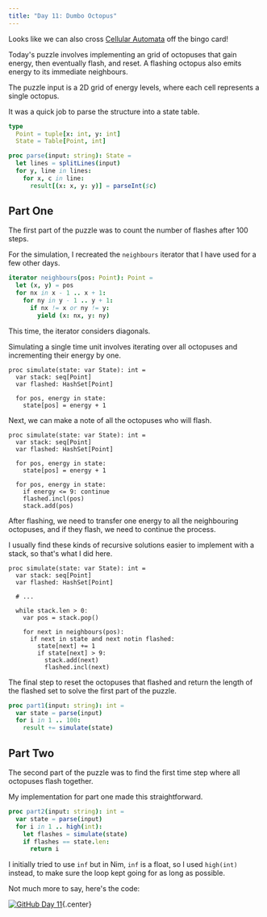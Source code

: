 ```yaml
---
title: "Day 11: Dumbo Octopus"
---
```


Looks like we can also cross [Cellular Automata](https://en.wikipedia.org/wiki/Cellular_automaton) off the bingo card!

Today's puzzle involves implementing an grid of octopuses that gain energy, then eventually flash, and reset. A flashing octopus also emits energy to its immediate neighbours.

The puzzle input is a 2D grid of energy levels, where each cell represents a single octopus.

It was a quick job to parse the structure into a state table.

```nim
type
  Point = tuple[x: int, y: int]
  State = Table[Point, int]

proc parse(input: string): State =
  let lines = splitLines(input)
  for y, line in lines:
    for x, c in line:
      result[(x: x, y: y)] = parseInt($c)
```

## Part One
The first part of the puzzle was to count the number of flashes after 100 steps.

For the simulation, I recreated the `neighbours` iterator that I have used for a few other days.

```nim
iterator neighbours(pos: Point): Point =
  let (x, y) = pos
  for nx in x - 1 .. x + 1:
    for ny in y - 1 .. y + 1:
      if nx != x or ny != y:
        yield (x: nx, y: ny)
```

This time, the iterator considers diagonals.

Simulating a single time unit involves iterating over all octopuses and incrementing their energy by one.

```nim/4-5
proc simulate(state: var State): int =
  var stack: seq[Point]
  var flashed: HashSet[Point]

  for pos, energy in state:
    state[pos] = energy + 1
```

Next, we can make a note of all the octopuses who will flash.

```nim/7-10
proc simulate(state: var State): int =
  var stack: seq[Point]
  var flashed: HashSet[Point]

  for pos, energy in state:
    state[pos] = energy + 1

  for pos, energy in state:
    if energy <= 9: continue
    flashed.incl(pos)
    stack.add(pos)
```

After flashing, we need to transfer one energy to all the neighbouring octopuses, and if they flash, we need to continue the process.

I usually find these kinds of recursive solutions easier to implement with a stack, so that's what I did here.

```nim/6-14
proc simulate(state: var State): int =
  var stack: seq[Point]
  var flashed: HashSet[Point]

  # ...

  while stack.len > 0:
    var pos = stack.pop()

    for next in neighbours(pos):
      if next in state and next notin flashed:
        state[next] += 1
        if state[next] > 9:
          stack.add(next)
          flashed.incl(next)
```

The final step to reset the octopuses that flashed and return the length of the flashed set to solve the first part of the puzzle.

```nim
proc part1(input: string): int =
  var state = parse(input)
  for i in 1 .. 100:
    result += simulate(state)
```

## Part Two
The second part of the puzzle was to find the first time step where all octopuses flash together.

My implementation for part one made this straightforward.

```nim
proc part2(input: string): int =
  var state = parse(input)
  for i in 1 .. high(int):
    let flashes = simulate(state)
    if flashes == state.len:
      return i
```

I initially tried to use `inf` but in Nim, `inf` is a float, so I used `high(int)` instead, to make sure the loop kept going for as long as possible.

Not much more to say, here's the code:

[![GitHub](/icons/github.svg) Day 11](https://github.com/danprince/advent-of-code/blob/master/2021/day-11/main.nim){.center}

